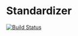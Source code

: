 Standardizer
============
[![Build Status](https://travis-ci.org/jmealo/standardizer.svg?branch=develop)](https://travis-ci.org/jmealo/standardizer)
